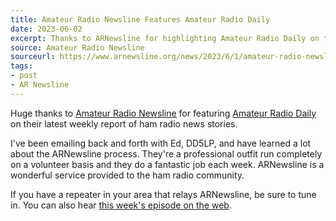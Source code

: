 ```yaml
---
title: Amateur Radio Newsline Features Amateur Radio Daily
date: 2023-06-02
excerpt: Thanks to ARNewsline for highlighting Amateur Radio Daily on their latest report.
source: Amateur Radio Newsline
sourceurl: https://www.arnewsline.org/news/2023/6/1/amateur-radio-newsline-report-2379-for-friday-june-2nd-2023
tags:
- post
- AR Newsline
---
```

Huge thanks to [Amateur Radio Newsline](https://www.arnewsline.org/) for featuring [Amateur Radio Daily](https://daily.hamweekly.com/) on their latest weekly report of ham radio news stories. 

I've been emailing back and forth with Ed, DD5LP, and have learned a lot about the ARNewsline process. They're a professional outfit run completely on a volunteer basis and they do a fantastic job each week. ARNewsline is a wonderful service provided to the ham radio community. 

If you have a repeater in your area that relays ARNewsline, be sure to tune in. You can also hear [this week's episode on the web](https://www.arnewsline.org/news/2023/6/1/amateur-radio-newsline-report-2379-for-friday-june-2nd-2023).